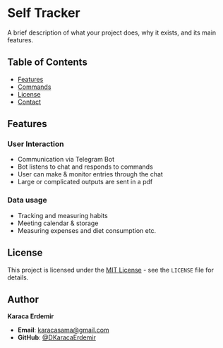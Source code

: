 # Self Tracker

A brief description of what your project does, why it exists, and its main features.


## Table of Contents

- [Features](#features)
- [Commands](#commands)
- [License](#license)
- [Contact](#contact)

## Features

### User Interaction

- Communication via Telegram Bot
- Bot listens to chat and responds to commands
- User can make & monitor entries through the chat
- Large or complicated outputs are sent in a pdf

### Data usage
- Tracking and measuring habits
- Meeting calendar & storage
- Measuring expenses and diet consumption etc. 

## License

This project is licensed under the [MIT License](./LICENSE) - see the `LICENSE` file for details.

## Author

**Karaca Erdemir**

- **Email**: [karacasama@gmail.com](karacasama@gmail.com)
- **GitHub**: [@DKaracaErdemir](https://github.com/YuceSezar33)

